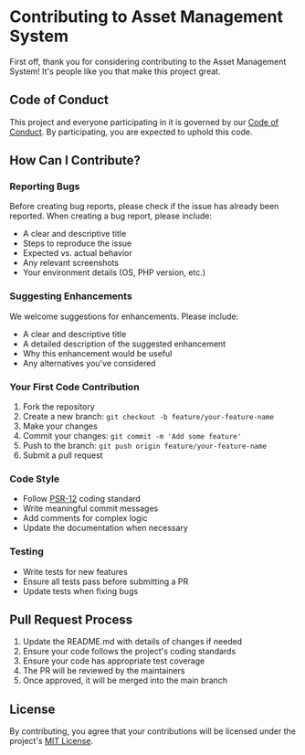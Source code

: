# Contributing to Asset Management System

First off, thank you for considering contributing to the Asset Management System! It's people like you that make this project great.

## Code of Conduct

This project and everyone participating in it is governed by our [Code of Conduct](CODE_OF_CONDUCT.md). By participating, you are expected to uphold this code.

## How Can I Contribute?

### Reporting Bugs
Before creating bug reports, please check if the issue has already been reported. When creating a bug report, please include:
- A clear and descriptive title
- Steps to reproduce the issue
- Expected vs. actual behavior
- Any relevant screenshots
- Your environment details (OS, PHP version, etc.)

### Suggesting Enhancements
We welcome suggestions for enhancements. Please include:
- A clear and descriptive title
- A detailed description of the suggested enhancement
- Why this enhancement would be useful
- Any alternatives you've considered

### Your First Code Contribution
1. Fork the repository
2. Create a new branch: `git checkout -b feature/your-feature-name`
3. Make your changes
4. Commit your changes: `git commit -m 'Add some feature'`
5. Push to the branch: `git push origin feature/your-feature-name`
6. Submit a pull request

### Code Style
- Follow [PSR-12](https://www.php-fig.org/psr/psr-12/) coding standard
- Write meaningful commit messages
- Add comments for complex logic
- Update the documentation when necessary

### Testing
- Write tests for new features
- Ensure all tests pass before submitting a PR
- Update tests when fixing bugs

## Pull Request Process
1. Update the README.md with details of changes if needed
2. Ensure your code follows the project's coding standards
3. Ensure your code has appropriate test coverage
4. The PR will be reviewed by the maintainers
5. Once approved, it will be merged into the main branch

## License
By contributing, you agree that your contributions will be licensed under the project's [MIT License](LICENSE).
